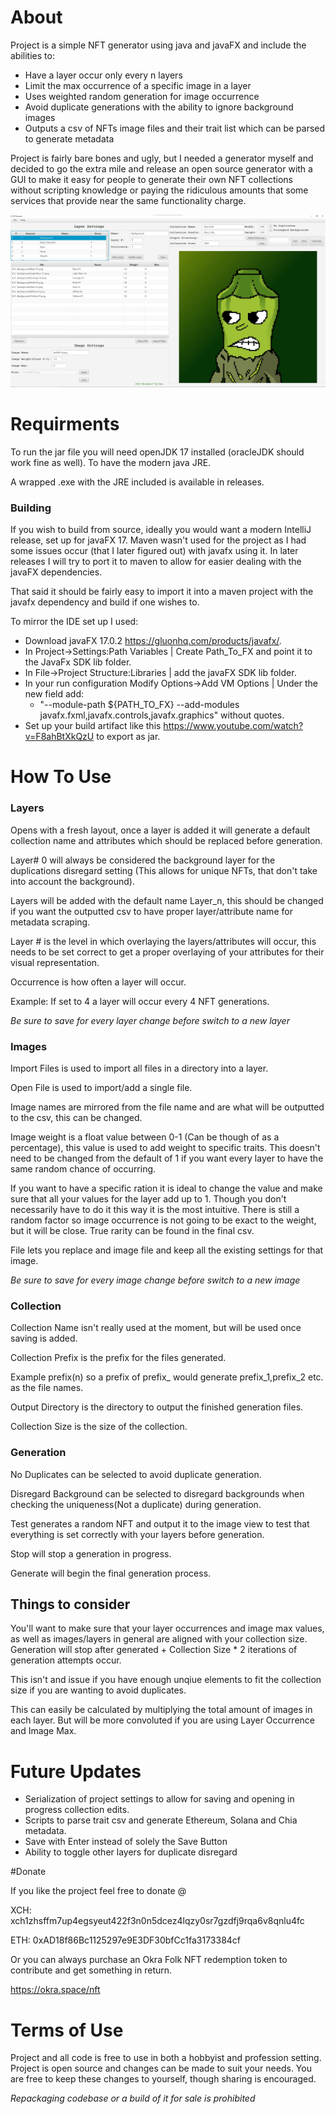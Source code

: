 # About

Project is a simple NFT generator using java and javaFX and include the abilities to:

- Have a layer occur only every n layers
- Limit the max occurrence of a specific image in a layer
- Uses weighted random generation for image occurrence
- Avoid duplicate generations with the ability to ignore background images
- Outputs a csv of NFTs image files and their trait list which can be parsed to generate metadata

Project is fairly bare bones and ugly, but I needed a generator myself and decided to go the extra mile and release an open 
source generator with a GUI to make it easy for people to generate their own NFT collections without scripting knowledge 
or paying the ridiculous amounts that some services that provide near the same functionality charge.

![Screenshot](screenshot/ss.jpeg)

# Requirments

To run the jar file you will need openJDK 17 installed (oracleJDK should work fine as well). To have the modern java JRE.

A wrapped .exe with the JRE included is available in releases.

### Building

If you wish to build from source, ideally you would want a modern IntelliJ release, set up for javaFX 17. Maven wasn't used 
for the project as I had some issues occur (that I later figured out) with javafx using it. In later releases I will
try to port it to maven to allow for easier dealing with the javaFX dependencies.

That said it should be fairly easy to import it into a maven project with the javafx dependency and build if one wishes to.

To mirror the IDE set up I used:

- Download javaFX 17.0.2  https://gluonhq.com/products/javafx/.
- In Project->Settings:Path Variables | Create Path_To_FX and point it to the JavaFx SDK lib folder.
- In File->Project Structure:Libraries | add the javaFX SDK lib folder.
- In your run configuration Modify Options->Add VM Options | Under the new field add: 
  - "--module-path ${PATH_TO_FX} --add-modules javafx.fxml,javafx.controls,javafx.graphics" without quotes.
- Set up your build artifact like this https://www.youtube.com/watch?v=F8ahBtXkQzU to export as jar.


# How To Use

### Layers
Opens with a fresh layout, once a layer is added it will generate a default collection name and attributes which should be
replaced before generation.

Layer# 0 will always be considered the background layer for the duplications disregard setting (This allows for unique NFTs, 
that don't take into account the background).

Layers will be added with the default name Layer_n, this should be changed if you want the outputted csv to have proper 
layer/attribute name for metadata scraping.

Layer # is the level in which overlaying the layers/attributes will occur, this needs to be set correct to get a proper 
overlaying of your attributes for their visual representation.

Occurrence is how often a layer will occur. 

Example: If set to 4 a layer will occur every 4 NFT generations.

*Be sure to save for every layer change before switch to a new layer*

### Images

Import Files is used to import all files in a directory into a layer.

Open File is used to import/add a single file.

Image names are mirrored from the file name and are what will be outputted to the csv, this can be changed.

Image weight is a float value between 0-1 (Can be though of as a percentage), this value is used to add weight to specific 
traits. This doesn't need to be changed from the default of 1 if you want every layer to have the same random chance of 
occurring.

If you want to have a specific ration it is ideal to change the value and make sure that all your values for the layer add 
up to 1. Though you don't necessarily have to do it this way it is the most intuitive. There is still a random factor so
image occurrence is not going to be exact to the weight, but it will be close. True rarity can be found in the final csv.

File lets you replace and image file and keep all the existing settings for that image.

*Be sure to save for every image change before switch to a new image*

### Collection

Collection Name isn't really used at the moment, but will be used once saving is added.

Collection Prefix is the prefix for the files generated.

Example prefix(n) so a prefix of prefix_ would generate prefix_1,prefix_2 etc. as the file names.

Output Directory is the directory to output the finished generation files.

Collection Size is the size of the collection.

### Generation

No Duplicates can be selected to avoid duplicate generation.

Disregard Background can be selected to disregard backgrounds when checking the uniqueness(Not a duplicate) during generation.

Test generates a random NFT and output it to the image view to test that everything is set correctly with your layers before 
generation.

Stop will stop a generation in progress.

Generate will begin the final generation process.

## Things to consider

You'll want to make sure that your layer occurrences and image max values, as well as images/layers in general are aligned
with your collection size. Generation will stop after generated + Collection Size * 2 iterations of generation attempts occur.

This isn't and issue if you have enough unqiue elements to fit the collection size if you are wanting to avoid duplicates.

This can easily be calculated by multiplying the total amount of images in each layer. But will be more convoluted if you
are using Layer Occurrence and Image Max.

# Future Updates

- Serialization of project settings to allow for saving and opening in progress collection edits.
- Scripts to parse trait csv and generate Ethereum, Solana and Chia metadata.
- Save with Enter instead of solely the Save Button
- Ability to toggle other layers for duplicate disregard

#Donate

If you like the project feel free to donate @

XCH: xch1zhsffm7up4egsyeut422f3n0n5dcez4lqzy0sr7gzdfj9rqa6v8qnlu4fc

ETH: 0xAD18f86Bc1125297e9E3DF30bfCc1fa3173384cf

Or you can always purchase an Okra Folk NFT redemption token to contribute and get something in return.

https://okra.space/nft



# Terms of Use

Project and all code is free to use in both a hobbyist and profession setting. Project is open source and changes can be 
made to suit your needs. You are free to keep these changes to yourself, though sharing is encouraged.

*Repackaging codebase or a build of it for sale is prohibited*





